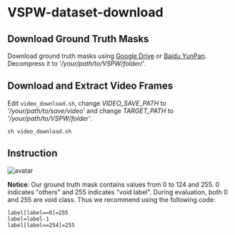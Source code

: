 # VSPW-dataset-download


## Download Ground Truth Masks
Download ground truth masks using [Google Drive]() or [Baidu YunPan](). Decompress it to *'/your/path/to/VSPW/folder/'*.

## Download and Extract Video Frames

Edit `video_download.sh`, change *VIDEO_SAVE_PATH* to *'/your/path/to/save/video'* and change *TARGET_PATH* to *'/your/path/to/VSPW/folder'*.

```sh video_download.sh```


## Instruction
![avatar](figures/figure1.png)
          
               




**Notice**:  Our ground truth mask contains values from 0 to 124 and 255.  0 indicates "others" and 255 indicates "void label". During evaluation, both 0 and 255 are void class.  Thus we recommend using the following code:

```
label[label==0]=255
label=label-1
label[label==254]=255

```
